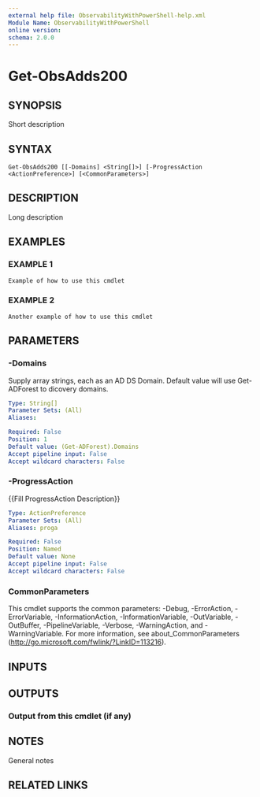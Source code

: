 ```yaml
---
external help file: ObservabilityWithPowerShell-help.xml
Module Name: ObservabilityWithPowerShell
online version:
schema: 2.0.0
---
```


# Get-ObsAdds200

## SYNOPSIS
Short description

## SYNTAX

```
Get-ObsAdds200 [[-Domains] <String[]>] [-ProgressAction <ActionPreference>] [<CommonParameters>]
```

## DESCRIPTION
Long description

## EXAMPLES

### EXAMPLE 1
```
Example of how to use this cmdlet
```

### EXAMPLE 2
```
Another example of how to use this cmdlet
```

## PARAMETERS

### -Domains
Supply array strings, each as an AD DS Domain.
Default value will use Get-ADForest to dicovery domains.

```yaml
Type: String[]
Parameter Sets: (All)
Aliases:

Required: False
Position: 1
Default value: (Get-ADForest).Domains
Accept pipeline input: False
Accept wildcard characters: False
```

### -ProgressAction
{{Fill ProgressAction Description}}

```yaml
Type: ActionPreference
Parameter Sets: (All)
Aliases: proga

Required: False
Position: Named
Default value: None
Accept pipeline input: False
Accept wildcard characters: False
```

### CommonParameters
This cmdlet supports the common parameters: -Debug, -ErrorAction, -ErrorVariable, -InformationAction, -InformationVariable, -OutVariable, -OutBuffer, -PipelineVariable, -Verbose, -WarningAction, and -WarningVariable.
For more information, see about_CommonParameters (http://go.microsoft.com/fwlink/?LinkID=113216).

## INPUTS

## OUTPUTS

### Output from this cmdlet (if any)
## NOTES
General notes

## RELATED LINKS
